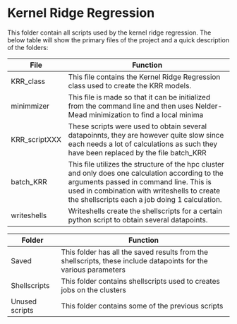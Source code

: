 # Kernel Ridge Regression
This folder contain all scripts used by the kernel ridge regression. The below table will show the primary files of the project and a quick description of the folders:

|File|Function|
|------|--------|
|KRR_class|This file contains the Kernel Ridge Regression class used to create the KRR models.|
|minimmizer|This file is made so that it can be initialized from the command line and then uses Nelder-Mead minimization to find a local minima|
|KRR_scriptXXX|These scripts were used to obtain several datapoinnts, they are however quite slow since each needs a lot of calculations as such they have been replaced by the file batch_KRR|
|batch_KRR|This file utilizes the structure of the hpc cluster and only does one calculation according to the arguments passed in command line. This is used in combination with writeshells to create the shellscripts each a job doing 1 calculation.|
|writeshells|Writeshells create the shellscripts for a certain python script to obtain several datapoints.|

|Folder|Function|
|------|--------|
|Saved|This folder has all the saved results from the shellscripts, these include datapoints for the various parameters|
|Shellscripts|This folder contains shellscripts used to creates jobs on the clusters|
|Unused scripts|This folder contains some of the previous scripts|
